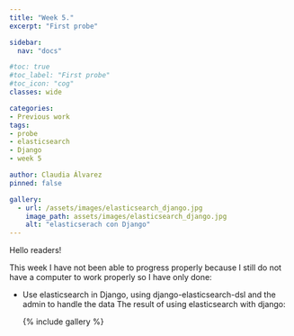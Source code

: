 ```yaml
---
title: "Week 5."
excerpt: "First probe"

sidebar:
  nav: "docs"

#toc: true
#toc_label: "First probe"
#toc_icon: "cog"
classes: wide

categories:
- Previous work
tags:
- probe
- elasticsearch
- Django
- week 5

author: Claudia Álvarez
pinned: false

gallery:
  - url: /assets/images/elasticsearch_django.jpg
    image_path: assets/images/elasticsearch_django.jpg
    alt: "elasticserach con Django"
---
```

 Hello readers!
 
 This week I have not been able to progress properly because I still do not have a computer to work properly so I have only done:
 
- Use elasticsearch in Django, using django-elasticsearch-dsl and the admin to handle the data
The result of using elasticsearch with django:

  {% include gallery %}
